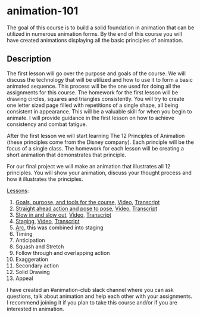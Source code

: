 # animation-101
The goal of this course is to build a solid foundation in animation that can be utilized in numerous animation forms. By the end of this course you will have created animations displaying all the basic principles of animation.

## Description
The first lesson will go over the purpose and goals of the course. We will discuss the technology that will be utilized and how to use it to form a basic animated sequence. This process will be the one used for doing all the assignments for this course. The homework for the first lesson will be drawing circles, squares and triangles consistently. You will try to create one letter sized page filled with repetitions of a single shape, all being consistent in appearance. This will be a valuable skill for when you begin to animate. I will provide guidance in the first lesson on how to achieve consistency and combat fatigue.

After the first lesson  we will start learning The 12 Principles of Animation (these principles come from the Disney company). Each principle will be the focus of a single class. The homework for each lesson will be creating a short animation that demonstrates that principle.

For our final project we will make an animation that illustrates all 12 principles. You will show your animation, discuss your thought process and how it illustrates the principles.

[Lessons](/Lessons):

1. [Goals, purpose, and tools for the course](Lessons/1-Goals_purpose_tools.md),
[Video](https://drive.google.com/file/d/17NOGPXrXEC3ijaJKSHYWHrftZnBN6GvC/view?usp=drive_link),
[Transcript](https://docs.google.com/document/d/1hWiBs5SjYnccMFevZjBHqtirYSxi-WX8y7VZuvSfOHw/edit?usp=drive_link)
2. [Straight ahead action and pose to pose](Lessons/2-Straight_ahead_and_pose_to_pose.md),
[Video](https://drive.google.com/file/d/18Fxw0MkCu6VUDcFrW5WAtryqcr2OU_NU/view?usp=drive_link),
[Transcript](https://docs.google.com/document/d/1iEetedvrAUnVWOUdV05SdSAeYNzkPdG0vjqVTtjdLws/edit?usp=drive_link)
3. [Slow in and slow out](Lessons/3-Slow_in_slow_out.md),
[Video](https://drive.google.com/file/d/1P9dr3gm7lkfXWbqZxH43i3QKRillFxZ-/view?usp=drive_link),
[Transcript](https://docs.google.com/document/d/1Es4xopHs6o1QqXMlG_Hv1JAeRnXlgsHtkAu2QooJ2hs/edit?usp=drive_link)
4. [Staging](Lessons/4-Staging.md),
[Video](https://drive.google.com/file/d/1_XYGP-bCqn6VwXxTUY6qvYqDjrvNdTV8/view?usp=drive_link),
[Transcript](https://docs.google.com/document/d/1wEPRDP_hvn2M6Js-vYX-CVTE5s0zhtOzxFxcFDvJhXE/edit?usp=drive_link)
5. [Arc](Lessons/5-Arc.md), this was combined into staging
6. Timing
7. Anticipation
8. Squash and Stretch
9. Follow through and overlapping action
10. Exaggeration
11. Secondary action
12. Solid Drawing
13. Appeal

I have created an #animation-club slack channel where you can ask questions, talk about animation and help each other with your assignments. I recommend joining it if you plan to take this course and/or if you are interested in animation.
